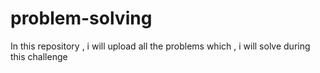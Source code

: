 # problem-solving
In this repository , i will upload all the problems which , i will solve during this challenge
